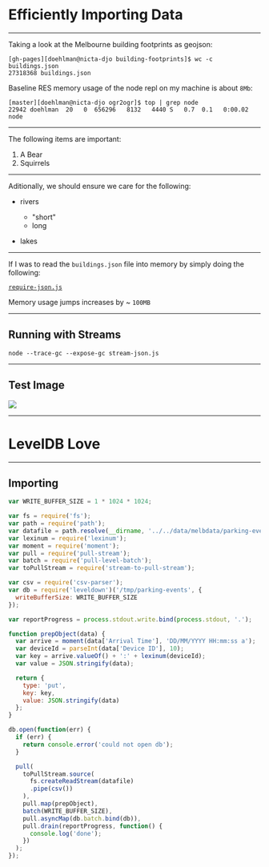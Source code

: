 # Efficiently Importing Data

---

Taking a look at the Melbourne building footprints as geojson:

```
[gh-pages][doehlman@nicta-djo building-footprints]$ wc -c buildings.json
27318368 buildings.json
```

Baseline RES memory usage of the node repl on my machine is about `8Mb`:

```
[master][doehlman@nicta-djo ogr2ogr]$ top | grep node
22942 doehlman  20   0  656296   8132   4440 S   0.7  0.1   0:00.02 node
```

---

The following items are important:

1. A Bear
2. Squirrels

---

Aditionally, we should ensure we care for the following:

- rivers
  - "short"
  - long

- lakes

---

If I was to read the `buildings.json` file into memory by simply doing the following:

[`require-json.js`](examples/streams/require-json.js)

Memory usage jumps increases by ~ `100MB`

---

## Running with Streams

```
node --trace-gc --expose-gc stream-json.js
```

---

## Test Image

![](https://images.unsplash.com/photo-1627680344745-39619fc10f84)

---

# LevelDB Love

---

## Importing

```js
var WRITE_BUFFER_SIZE = 1 * 1024 * 1024;

var fs = require('fs');
var path = require('path');
var datafile = path.resolve(__dirname, '../../data/melbdata/parking-events/events.csv');
var lexinum = require('lexinum');
var moment = require('moment');
var pull = require('pull-stream');
var batch = require('pull-level-batch');
var toPullStream = require('stream-to-pull-stream');

var csv = require('csv-parser');
var db = require('leveldown')('/tmp/parking-events', {
  writeBufferSize: WRITE_BUFFER_SIZE
});

var reportProgress = process.stdout.write.bind(process.stdout, '.');

function prepObject(data) {
  var arrive = moment(data['Arrival Time'], 'DD/MM/YYYY HH:mm:ss a');
  var deviceId = parseInt(data['Device ID'], 10);
  var key = arrive.valueOf() + ':' + lexinum(deviceId);
  var value = JSON.stringify(data);

  return {
    type: 'put',
    key: key,
    value: JSON.stringify(data)
  };
}

db.open(function(err) {
  if (err) {
    return console.error('could not open db');
  }

  pull(
    toPullStream.source(
      fs.createReadStream(datafile)
      .pipe(csv())
    ),
    pull.map(prepObject),
    batch(WRITE_BUFFER_SIZE),
    pull.asyncMap(db.batch.bind(db)),
    pull.drain(reportProgress, function() {
      console.log('done');
    })
  );
});
```
